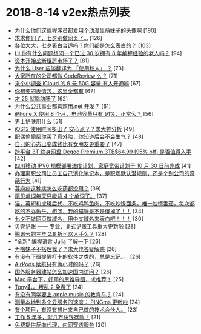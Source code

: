 # 2018-8-14 v2ex热点列表

+ [为什么你们这些程序员都爱用个动漫里萌妹子的头像啊](https://www.v2ex.com/t/479608#reply190) [190]
+ [求求你们了，七夕别做网页了...](https://www.v2ex.com/t/479631#reply126) [126]
+ [各位大大，七夕表白合适吗？你们都是怎么表白的？](https://www.v2ex.com/t/479557#reply103) [103]
+ [Hi,你有什么问题想问一个已过 30 岁拥有 8 年编程经验的老人吗？](https://www.v2ex.com/t/479553#reply94) [94]
+ [资本开始垄断租房市场了？](https://www.v2ex.com/t/479589#reply81) [81]
+ [为什么 User 应该翻译为 「使用权人」 ？](https://www.v2ex.com/t/479564#reply73) [73]
+ [大家所在的公司都做 CodeReview 么？](https://www.v2ex.com/t/479600#reply71) [71]
+ [来个小调查 iCloud 的 6 元 50G 容量 有人开通嘛](https://www.v2ex.com/t/479615#reply67) [67]
+ [你想要的表情包，这里全都有](https://www.v2ex.com/t/479727#reply67) [67]
+ [才 25 就脂肪肝了](https://www.v2ex.com/t/479650#reply62) [62]
+ [为什么公共事业都喜欢用.net 开发？](https://www.v2ex.com/t/479548#reply61) [61]
+ [iPhone X 使用 8 个月，电池容量只有 91%，正常么？](https://www.v2ex.com/t/479683#reply56) [56]
+ [男士护肤用什么](https://www.v2ex.com/t/479549#reply51) [51]
+ [iOS12 使用时间多出了 安心点？？求大神分析](https://www.v2ex.com/t/479637#reply49) [49]
+ [配偶偷偷帮你买了意外险，你知道后会不会生气？](https://www.v2ex.com/t/479749#reply48) [48]
+ [自己的心态已变成钱比有女朋友更重要了](https://www.v2ex.com/t/479635#reply47) [47]
+ [跨平台 3T 终身网盘 Degoo Premium:3TB$64.99 (95% off) 是否值得入手](https://www.v2ex.com/t/479578#reply42) [42]
+ [四川移动 IPV6 规模部署进度计划，家庭宽带计划于 10 月 30 日前完成](https://www.v2ex.com/t/479763#reply41) [41]
+ [办理离职公司让员工自己消化笔记本，是职场默认潜规则，还是个别公司的奇葩行为](https://www.v2ex.com/t/479653#reply41) [41]
+ [荨麻疹这种病怎么吃药都没用？](https://www.v2ex.com/t/479703#reply39) [39]
+ [扇贝单词每天只能背 4 个单词了。](https://www.v2ex.com/t/479645#reply37) [37]
+ [猫，英短和虎斑后代，不吃鸡鸭鱼肉，不吃炒饭面条，唯一独情番茄，每次都吃的不亦乐乎，想问，我的猫咪是不是傻掉了！！](https://www.v2ex.com/t/479602#reply34) [34]
+ [七夕不做网页做域名，用中文域名来表白吧！！！](https://www.v2ex.com/t/479722#reply30) [30]
+ [贝壳记账 —— 专业、复式记账工具重大更新啦](https://www.v2ex.com/t/479570#reply28) [28]
+ [腾讯云的三年 2.8 折可以入手么？](https://www.v2ex.com/t/479707#reply28) [28]
+ [“全新” 编程语言 Julia 了解一下](https://www.v2ex.com/t/479801#reply26) [26]
+ [为啥妹子不搭理我了？求大佬答疑解惑](https://www.v2ex.com/t/479810#reply26) [26]
+ [有没有下班提醒打卡的软件之类的，总是忘记。。](https://www.v2ex.com/t/479572#reply26) [26]
+ [AirPods 续航只有俩小时的吗？](https://www.v2ex.com/t/479579#reply26) [26]
+ [国外服务器建站怎么加速国内访问？](https://www.v2ex.com/t/479654#reply26) [26]
+ [Mac 平台下，好用的思维导图，求推荐！](https://www.v2ex.com/t/479618#reply25) [25]
+ [Tony🐴。。叛乱 2 免费了](https://www.v2ex.com/t/479542#reply24) [24]
+ [有没有同学要上 apple music 的教育车？](https://www.v2ex.com/t/479575#reply24) [24]
+ [测量本地到多个云服务的速度： PINGms 更新啦](https://www.v2ex.com/t/479661#reply24) [24]
+ [有个项目，有没有想出来自己做的技术合伙人。](https://www.v2ex.com/t/479545#reply23) [23]
+ [工作 5 年多，就几万块钱存款！](https://www.v2ex.com/t/479752#reply21) [21]
+ [免费提供反向代理，内网穿透服务](https://www.v2ex.com/t/479788#reply20) [20]
